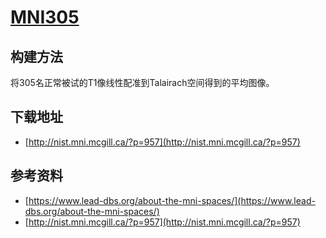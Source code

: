 # [MNI305](http://nist.mni.mcgill.ca/?p=957)

## 构建方法

将305名正常被试的T1像线性配准到Talairach空间得到的平均图像。

## 下载地址

* [http://nist.mni.mcgill.ca/?p=957](http://nist.mni.mcgill.ca/?p=957)

## 参考资料

* [https://www.lead-dbs.org/about-the-mni-spaces/](https://www.lead-dbs.org/about-the-mni-spaces/)
* [http://nist.mni.mcgill.ca/?p=957](http://nist.mni.mcgill.ca/?p=957)